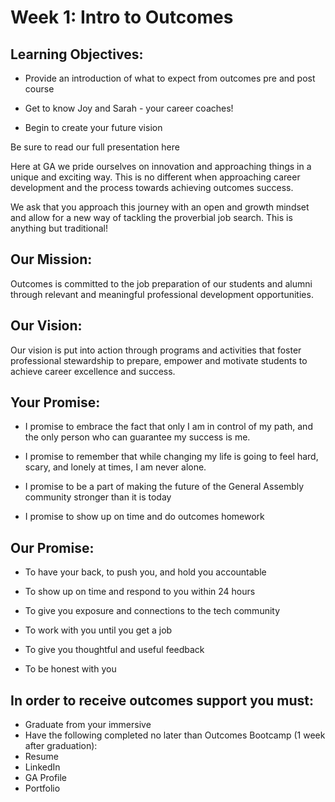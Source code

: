 # Week 1: Intro to Outcomes

## Learning Objectives:

* Provide an introduction of what to expect from outcomes pre and post course

* Get to know Joy and Sarah - your career coaches! 

* Begin to create your future vision 

Be sure to read our full presentation here 

Here at GA we pride ourselves on innovation and approaching things in a unique and exciting way. This is no different when approaching career development and the process towards achieving outcomes success. 

We ask that you approach this journey with an open and growth mindset and allow for a new way of tackling the proverbial job search. This is anything but traditional!


## Our Mission:

Outcomes is committed to the job preparation of our students and alumni through relevant and meaningful professional development opportunities.

## Our Vision:

Our vision is put into action through programs and activities that foster professional stewardship to prepare, empower and motivate students to achieve career excellence and success.

## Your Promise: 
* I promise to embrace the fact that only I am in control of my path, and the only person who can guarantee my success is me.

* I promise to remember that while changing my life is going to feel hard, scary, and lonely at times, I am never alone.

* I promise to be a part of making the future of the General Assembly community stronger than it is today

* I promise to show up on time and do outcomes homework

## Our Promise: 
* To have your back, to push you, and hold you accountable

* To show up on time and respond to you within 24 hours

* To give you exposure and connections to the tech community

* To work with you until you get a job

* To give you thoughtful and useful feedback

* To be honest with you 

## In order to receive outcomes support you must: 
* Graduate from your immersive 
* Have the following completed no later than Outcomes Bootcamp (1 week after graduation): 
* Resume 
* LinkedIn 
* GA Profile 
* Portfolio


